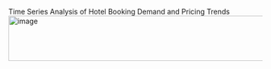 Time Series Analysis of Hotel Booking Demand and Pricing Trends<img width="1500" height="90" alt="image" src="https://github.com/user-attachments/assets/f63e52c7-95b4-4785-919b-eac82bcfa434" />
